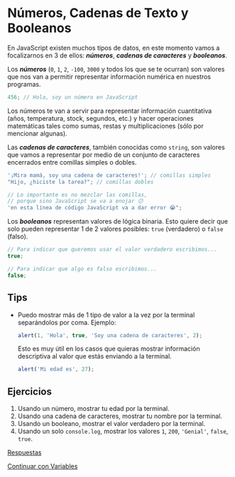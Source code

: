# Números, Cadenas de Texto y Booleanos

En JavaScript existen muchos tipos de datos, en este momento vamos a focalizarnos en 3 de ellos: **_números_**, **_cadenas de caracteres_** y **_booleanos_**.

Los **_números_** (`0`, `1`, `2`, `-100`, `3000` y todos los que se te ocurran) son valores que nos van a permitir representar información numérica en nuestros programas.

```javascript
456; // Hola, soy un número en JavaScript
```

Los números te van a servir para representar información cuantitativa (años, temperatura, stock, segundos, etc.) y hacer operaciones matemáticas tales como sumas, restas y multiplicaciones (sólo por mencionar algunas).

Las **_cadenas de caracteres_**, también conocidas como `string`, son valores que vamos a representar por medio de un conjunto de caracteres encerrados entre comillas simples o dobles.

```javascript
'¡Mira mamá, soy una cadena de caracteres!'; // comillas simples
"Hijo, ¿hiciste la tarea?"; // comillas dobles

// Lo importante es no mezclar las comillas,
// porque sino JavaScript se va a enojar 😕
'en esta línea de código JavaScript va a dar error 😭";
```

Los **_booleanos_** representan valores de lógica binaria. Esto quiere decir que solo pueden representar 1 de 2 valores posibles: `true` (verdadero) o `false` (falso).

```javascript
// Para indicar que queremos usar el valor verdadero escribimos...
true;

// Para indicar que algo es falso escribimos...
false;
```

## Tips

* Puedo mostrar más de 1 tipo de valor a la vez por la terminal separándolos por coma. Ejemplo:

    ```javascript
    alert(1, 'Hola', true, 'Soy una cadena de caracteres', 2);
    ```

    Esto es muy útil en los casos que quieras mostrar información descriptiva al valor que estás enviando a la terminal.

    ```javascript
    alert('Mi edad es', 27);
    ```

## Ejercicios

1. Usando un número, mostrar tu edad por la terminal.
1. Usando una cadena de caracteres, mostrar tu nombre por la terminal.
1. Usando un booleano, mostrar el valor verdadero por la terminal.
1. Usando un solo `console.log`, mostrar los valores `1`, `200`, `'Genial'`, `false`, `true`.

[Respuestas](/respuestas/02.js)

[Continuar con Variables](/ejercicios/conceptuales/03.md)
